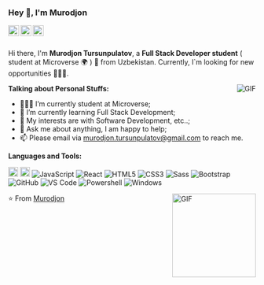 ### Hey 👋, I'm Murodjon

<a href="https://www.linkedin.com/in/murodjon-tursunpulatov-5189481b3/">
  <img align="left" alt="Murodjon's LinkdeIn" width="22px" src="https://cdn.jsdelivr.net/npm/simple-icons@v3/icons/linkedin.svg" />
</a>
<a href="https://www.instagram.com/murodjontursunpulatov/">
  <img align="left" alt="Murodjon's Instagram" width="22px" src="https://cdn.jsdelivr.net/npm/simple-icons@v3/icons/instagram.svg" />
</a>
<a href="https://www.facebook.com/murodjon.tursunpulatov/">
  <img align="left" alt="Murodjon's Facebook" width="22px" src="https://cdn.jsdelivr.net/npm/simple-icons@v3/icons/facebook.svg" />
</a>

<br />
<br />

Hi there, I'm **Murodjon Tursunpulatov**, a **Full Stack Developer student** ( student at Microverse 🌍 ) 🚀 from Uzbekistan. Currently, I`m looking for new opportunities 👨🏽‍💻.

  <img align="right" alt="GIF" src="https://i.pinimg.com/originals/e4/26/70/e426702edf874b181aced1e2fa5c6cde.gif" />

**Talking about Personal Stuffs:**

- 👨🏽‍💻 I’m currently student at Microverse;
- 🌱 I’m currently learning Full Stack Development;
- 🤔 My interests are with Software Development, etc..;
- 💬 Ask me about anything, I am happy to help;
- 📫 Please email via murodjon.tursunpulatov@gmail.com to reach me.

**Languages and Tools:**

<code><img height="20" src="https://www.ruby-lang.org/images/header-ruby-logo.png"></code>
<code><img height="20" src="https://rubyonrails.org/images/rails-logo.svg"></code>
![JavaScript](https://img.shields.io/badge/-JavaScript-%23F7DF1C?style=flat-square&logo=javascript&logoColor=000000&labelColor=%23F7DF1C&color=%23FFCE5A)
![React](https://img.shields.io/badge/-React-61DAFB?style=flat-square&logo=react&logoColor=ffffff)
![HTML5](https://img.shields.io/badge/-HTML5-%23E44D27?style=flat-square&logo=html5&logoColor=ffffff)
![CSS3](https://img.shields.io/badge/-CSS3-%231572B6?style=flat-square&logo=css3)
![Sass](https://img.shields.io/badge/-Sass-%23CC6699?style=flat-square&logo=sass&logoColor=ffffff)
![Bootstrap](https://img.shields.io/badge/-Bootstrap-563D7C?style=flat-square&logo=Bootstrap)
![GitHub](https://img.shields.io/badge/-GitHub-181717?style=flat-square&logo=github)
![VS Code](http://img.shields.io/badge/-VS%20Code-007ACC?style=flat-square&logo=visual-studio-code&logoColor=ffffff)
![Powershell](http://img.shields.io/badge/-Powershell-5391FE?style=flat-square&logo=powershell&logoColor=ffffff)
![Windows](http://img.shields.io/badge/-Windows-0078D6?style=flat-square&logo=windows&logoColor=ffffff)

<img align="right" alt="GIF" height="170px" src="https://media.giphy.com/media/J5B1Y8QZnzXXbLQIBu/giphy.gif" />

⭐️ From [Murodjon](https://github.com/Murodjon000)
